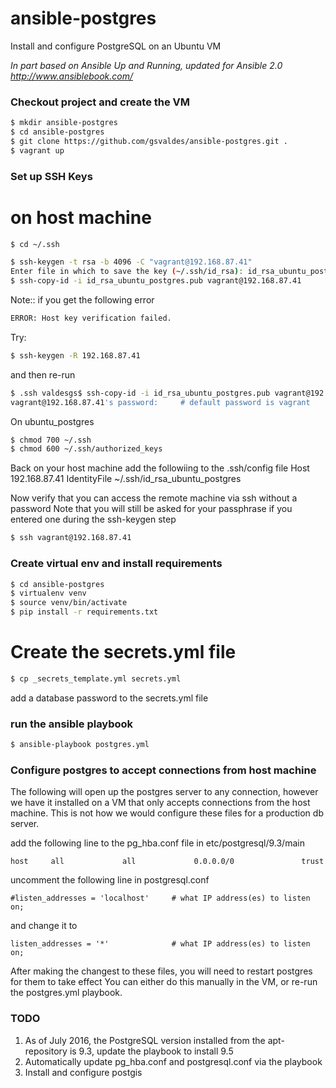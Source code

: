 # ansible-postgres
Install and configure PostgreSQL on an Ubuntu VM

*In part based on Ansible Up and Running, updated for Ansible 2.0*
*http://www.ansiblebook.com/*


### Checkout project and create the VM


```bash
$ mkdir ansible-postgres
$ cd ansible-postgres
$ git clone https://github.com/gsvaldes/ansible-postgres.git .
$ vagrant up
```
### Set up SSH Keys

# on host machine
```bash
$ cd ~/.ssh
```

```bash
$ ssh-keygen -t rsa -b 4096 -C "vagrant@192.168.87.41"
Enter file in which to save the key (~/.ssh/id_rsa): id_rsa_ubuntu_postgres
$ ssh-copy-id -i id_rsa_ubuntu_postgres.pub vagrant@192.168.87.41
```

Note:: if you get the following error

```bash
ERROR: Host key verification failed.
```

Try:
```bash
$ ssh-keygen -R 192.168.87.41
```
and then re-run 

```bash
$ .ssh valdesgs$ ssh-copy-id -i id_rsa_ubuntu_postgres.pub vagrant@192.168.87.41
vagrant@192.168.87.41's password:     # default password is vagrant
```

On ubuntu_postgres
```bash
$ chmod 700 ~/.ssh
$ chmod 600 ~/.ssh/authorized_keys
```


Back on your host machine add the followiing to the .ssh/config file
Host 192.168.87.41
  IdentityFile ~/.ssh/id_rsa_ubuntu_postgres

Now verify that you can access the remote machine via ssh without a password
Note that you will still be asked for your passphrase if you entered one during the ssh-keygen step

```bash
$ ssh vagrant@192.168.87.41
```

### Create virtual env and install requirements
```bash
$ cd ansible-postgres
$ virtualenv venv
$ source venv/bin/activate
$ pip install -r requirements.txt
```

# Create the secrets.yml file
```bash
$ cp _secrets_template.yml secrets.yml
```
add a database password to the secrets.yml file


### run the ansible playbook
```bash
$ ansible-playbook postgres.yml
```


### Configure postgres to accept connections from host machine
The following will open up the postgres server to any connection, however we have it installed on
a VM that only accepts connections from the host machine.  This is not how we would configure 
these files for a production db server.

add the following line to the pg_hba.conf file in etc/postgresql/9.3/main

```
host     all             all             0.0.0.0/0               trust
```

uncomment the following line in postgresql.conf

```
#listen_addresses = 'localhost'		# what IP address(es) to listen on;
```

and change it to 

```
listen_addresses = '*'		        # what IP address(es) to listen on;
```

After making the changest to these files, you will need to restart postgres for them to take effect
You can either do this manually in the VM, or re-run the postgres.yml playbook.


### TODO
1. As of July 2016, the PostgreSQL version installed from the apt-repository is 9.3, update the playbook to install 9.5
2. Automatically update pg_hba.conf and postgresql.conf via the playbook
3. Install and configure postgis


